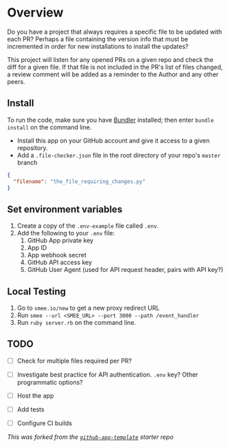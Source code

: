 # Overview
Do you have a project that always requires a specific file to be updated with each PR?
Perhaps a file containing the version info that must be incremented in order for new installations
to install the updates?

This project will listen for any opened PRs on a given repo and check the diff for a given file.
If that file is not included in the PR's list of files changed, a review comment will be added
as a reminder to the Author and any other peers.

## Install

To run the code, make sure you have [Bundler](http://gembundler.com/) installed; then enter `bundle install` on the command line.

* Install this app on your GitHub account and give it access to a given repository.
* Add a `.file-checker.json` file in the root directory of your repo's `master` branch

```json
{
  "filename": "the_file_requiring_changes.py"
}
```

## Set environment variables

1. Create a copy of the `.env-example` file called `.env`.
1. Add the following to your `.env` file:
    1. GitHub App private key
    2. App ID
    3. App webhook secret
    4. GitHub API access key
    5. GitHub User Agent (used for API request header, pairs with API key?)

## Local Testing

1. Go to `smee.io/new` to get a new proxy redirect URL
1. Run `smee --url <SMEE_URL> --port 3000 --path /event_handler`
1. Run `ruby server.rb` on the command line.

## TODO

* [ ] Check for multiple files required per PR?
* [ ] Investigate best practice for API authentication. `.env` key? Other programmatic options?
* [ ] Host the app
* [ ] Add tests
* [ ] Configure CI builds


*This was forked from the [`github-app-template`](https://github.com/github-developer/github-app-template) starter repo*
